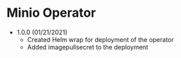 # Minio Operator

* 1.0.0 (01/21/2021)
  * Created Helm wrap for deployment of the operator
  * Added imagepullsecret to the deployment


